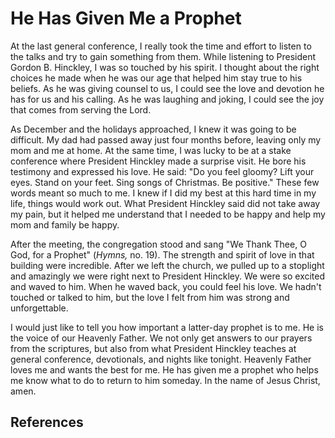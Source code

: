 # He Has Given Me a Prophet

At the last general conference, I really took the time and effort to listen to
the talks and try to gain something from them. While listening to President
Gordon B. Hinckley, I was so touched by his spirit. I thought about the right
choices he made when he was our age that helped him stay true to his beliefs.
As he was giving counsel to us, I could see the love and devotion he has for
us and his calling. As he was laughing and joking, I could see the joy that
comes from serving the Lord.

As December and the holidays approached, I knew it was going to be difficult.
My dad had passed away just four months before, leaving only my mom and me at
home. At the same time, I was lucky to be at a stake conference where
President Hinckley made a surprise visit. He bore his testimony and expressed
his love. He said: "Do you feel gloomy? Lift your eyes. Stand on your feet.
Sing songs of Christmas. Be positive." These few words meant so much to me. I
knew if I did my best at this hard time in my life, things would work out.
What President Hinckley said did not take away my pain, but it helped me
understand that I needed to be happy and help my mom and family be happy.

After the meeting, the congregation stood and sang "We Thank Thee, O God, for
a Prophet" (_Hymns,_ no. 19). The strength and spirit of love in that building
were incredible. After we left the church, we pulled up to a stoplight and
amazingly we were right next to President Hinckley. We were so excited and
waved to him. When he waved back, you could feel his love. We hadn't touched
or talked to him, but the love I felt from him was strong and unforgettable.

I would just like to tell you how important a latter-day prophet is to me. He
is the voice of our Heavenly Father. We not only get answers to our prayers
from the scriptures, but also from what President Hinckley teaches at general
conference, devotionals, and nights like tonight. Heavenly Father loves me and
wants the best for me. He has given me a prophet who helps me know what to do
to return to him someday. In the name of Jesus Christ, amen.

## References

